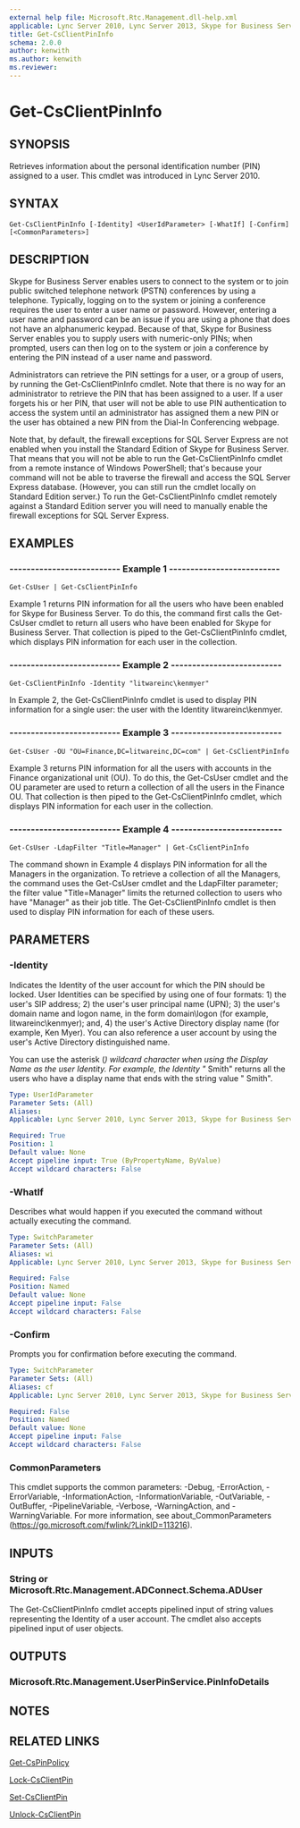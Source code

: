 ```yaml
---
external help file: Microsoft.Rtc.Management.dll-help.xml
applicable: Lync Server 2010, Lync Server 2013, Skype for Business Server 2015, Skype for Business Server 2019
title: Get-CsClientPinInfo
schema: 2.0.0
author: kenwith
ms.author: kenwith
ms.reviewer:
---
```


# Get-CsClientPinInfo

## SYNOPSIS
Retrieves information about the personal identification number (PIN) assigned to a user.
This cmdlet was introduced in Lync Server 2010.


## SYNTAX

```
Get-CsClientPinInfo [-Identity] <UserIdParameter> [-WhatIf] [-Confirm] [<CommonParameters>]
```

## DESCRIPTION
Skype for Business Server enables users to connect to the system or to join public switched telephone network (PSTN) conferences by using a telephone.
Typically, logging on to the system or joining a conference requires the user to enter a user name or password.
However, entering a user name and password can be an issue if you are using a phone that does not have an alphanumeric keypad.
Because of that, Skype for Business Server enables you to supply users with numeric-only PINs; when prompted, users can then log on to the system or join a conference by entering the PIN instead of a user name and password.

Administrators can retrieve the PIN settings for a user, or a group of users, by running the Get-CsClientPinInfo cmdlet.
Note that there is no way for an administrator to retrieve the PIN that has been assigned to a user.
If a user forgets his or her PIN, that user will not be able to use PIN authentication to access the system until an administrator has assigned them a new PIN or the user has obtained a new PIN from the Dial-In Conferencing webpage.

Note that, by default, the firewall exceptions for SQL Server Express are not enabled when you install the Standard Edition of Skype for Business Server.
That means that you will not be able to run the Get-CsClientPinInfo cmdlet from a remote instance of Windows PowerShell; that's because your command will not be able to traverse the firewall and access the SQL Server Express database.
(However, you can still run the cmdlet locally on Standard Edition server.) To run the Get-CsClientPinInfo cmdlet remotely against a Standard Edition server you will need to manually enable the firewall exceptions for SQL Server Express.


## EXAMPLES

### -------------------------- Example 1 --------------------------
```
Get-CsUser | Get-CsClientPinInfo
```

Example 1 returns PIN information for all the users who have been enabled for Skype for Business Server.
To do this, the command first calls the Get-CsUser cmdlet to return all users who have been enabled for Skype for Business Server.
That collection is piped to the Get-CsClientPinInfo cmdlet, which displays PIN information for each user in the collection.

### -------------------------- Example 2 --------------------------
```
Get-CsClientPinInfo -Identity "litwareinc\kenmyer"
```

In Example 2, the Get-CsClientPinInfo cmdlet is used to display PIN information for a single user: the user with the Identity litwareinc\kenmyer.

### -------------------------- Example 3 --------------------------
```
Get-CsUser -OU "OU=Finance,DC=litwareinc,DC=com" | Get-CsClientPinInfo
```

Example 3 returns PIN information for all the users with accounts in the Finance organizational unit (OU).
To do this, the Get-CsUser cmdlet and the OU parameter are used to return a collection of all the users in the Finance OU.
That collection is then piped to the Get-CsClientPinInfo cmdlet, which displays PIN information for each user in the collection.

### -------------------------- Example 4 --------------------------
```
Get-CsUser -LdapFilter "Title=Manager" | Get-CsClientPinInfo
```

The command shown in Example 4 displays PIN information for all the Managers in the organization.
To retrieve a collection of all the Managers, the command uses the Get-CsUser cmdlet and the LdapFilter parameter; the filter value "Title=Manager" limits the returned collection to users who have "Manager" as their job title.
The Get-CsClientPinInfo cmdlet is then used to display PIN information for each of these users.


## PARAMETERS

### -Identity
Indicates the Identity of the user account for which the PIN should be locked.
User Identities can be specified by using one of four formats: 1) the user's SIP address; 2) the user's user principal name (UPN); 3) the user's domain name and logon name, in the form domain\logon (for example, litwareinc\kenmyer); and, 4) the user's Active Directory display name (for example, Ken Myer).
You can also reference a user account by using the user's Active Directory distinguished name.

You can use the asterisk (*) wildcard character when using the Display Name as the user Identity.
For example, the Identity "* Smith" returns all the users who have a display name that ends with the string value " Smith".

```yaml
Type: UserIdParameter
Parameter Sets: (All)
Aliases: 
Applicable: Lync Server 2010, Lync Server 2013, Skype for Business Server 2015, Skype for Business Server 2019

Required: True
Position: 1
Default value: None
Accept pipeline input: True (ByPropertyName, ByValue)
Accept wildcard characters: False
```

### -WhatIf
Describes what would happen if you executed the command without actually executing the command.

```yaml
Type: SwitchParameter
Parameter Sets: (All)
Aliases: wi
Applicable: Lync Server 2010, Lync Server 2013, Skype for Business Server 2015, Skype for Business Server 2019

Required: False
Position: Named
Default value: None
Accept pipeline input: False
Accept wildcard characters: False
```

### -Confirm
Prompts you for confirmation before executing the command.

```yaml
Type: SwitchParameter
Parameter Sets: (All)
Aliases: cf
Applicable: Lync Server 2010, Lync Server 2013, Skype for Business Server 2015, Skype for Business Server 2019

Required: False
Position: Named
Default value: None
Accept pipeline input: False
Accept wildcard characters: False
```

### CommonParameters
This cmdlet supports the common parameters: -Debug, -ErrorAction, -ErrorVariable, -InformationAction, -InformationVariable, -OutVariable, -OutBuffer, -PipelineVariable, -Verbose, -WarningAction, and -WarningVariable. For more information, see about_CommonParameters (https://go.microsoft.com/fwlink/?LinkID=113216).


## INPUTS

### String or Microsoft.Rtc.Management.ADConnect.Schema.ADUser
The Get-CsClientPinInfo cmdlet accepts pipelined input of string values representing the Identity of a user account.
The cmdlet also accepts pipelined input of user objects.

## OUTPUTS

### Microsoft.Rtc.Management.UserPinService.PinInfoDetails


## NOTES


## RELATED LINKS

[Get-CsPinPolicy](Get-CsPinPolicy.md)

[Lock-CsClientPin](Lock-CsClientPin.md)

[Set-CsClientPin](Set-CsClientPin.md)

[Unlock-CsClientPin](Unlock-CsClientPin.md)


